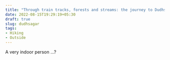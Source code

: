 ```yaml
---
title: "Through train tracks, forests and streams: the journey to Dudhsagar"
date: 2022-08-15T19:29:19+05:30
draft: true
slug: dudhsagar
tags:
- Hiking
- Outside
---
```


A very indoor person ...?
